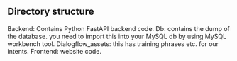 Directory structure
--------------------
Backend: Contains Python FastAPI backend code.
Db: contains the dump of the database. you need to import this into your MySQL db by using MySQL workbench tool.
Dialogflow_assets: this has training phrases etc. for our intents.
Frontend: website code.

